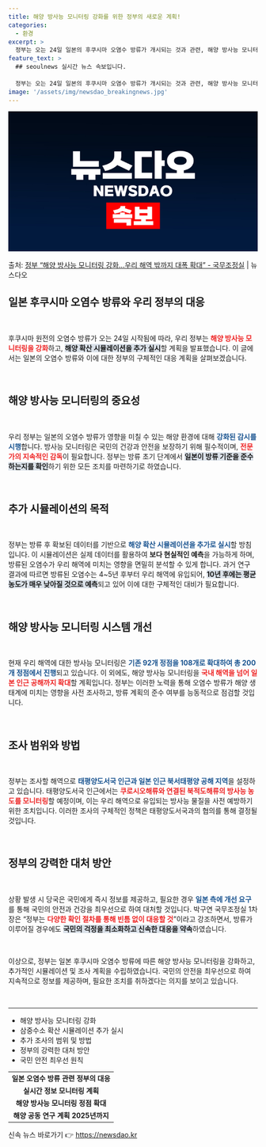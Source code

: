 ```yaml
---
title: 해양 방사능 모니터링 강화를 위한 정부의 새로운 계획!
categories:
  - 환경
excerpt: >
  정부는 오는 24일 일본의 후쿠시마 오염수 방류가 개시되는 것과 관련, 해양 방사능 모니터링을 강화하고 해양…
feature_text: >
  ## seoulnews 실시간 뉴스 속보입니다.

  정부는 오는 24일 일본의 후쿠시마 오염수 방류가 개시되는 것과 관련, 해양 방사능 모니터링을 강화하고 해양…
image: '/assets/img/newsdao_breakingnews.jpg'
---
```


![뉴스다오 속보](/assets/img/newsdao_breakingnews.jpg)

<p>출처: <a href="https://newsdao.kr/1668" rel="dofollow">정부 “해양 방사능 모니터링 강화…우리 해역 밖까지 대폭 확대” - 국무조정실</a> | 뉴스다오</p>

<h2 data-ke-size="size26">일본 후쿠시마 오염수 방류와 우리 정부의 대응</h2>  

<p data-ke-size="size16">&nbsp;</p>  

후쿠시마 원전의 오염수 방류가 오는 24일 시작됨에 따라, 우리 정부는 <b><span style="color: #ee2323;">해양 방사능 모니터링을 강화</span></b>하고, <b><span style="background-color: #21538527;">해양 확산 시뮬레이션을 추가 실시</span></b>할 계획을 발표했습니다. 이 글에서는 일본의 오염수 방류와 이에 대한 정부의 구체적인 대응 계획을 살펴보겠습니다.  

<p data-ke-size="size16">&nbsp;</p>  

<h2 data-ke-size="size26">해양 방사능 모니터링의 중요성</h2>  

<p data-ke-size="size16">&nbsp;</p>  

우리 정부는 일본의 오염수 방류가 영향을 미칠 수 있는 해양 환경에 대해 <b><span style="color: #1a5490;">강화된 감시를 시행</span></b>합니다. 방사능 모니터링은 국민의 건강과 안전을 보장하기 위해 필수적이며, <b><span style="color: #ee2323;">전문가의 지속적인 감독</span></b>이 필요합니다. 정부는 방류 초기 단계에서 <b><span style="background-color: #21538527;">일본이 방류 기준을 준수하는지를 확인</span></b>하기 위한 모든 조치를 마련하기로 하였습니다.  

<p data-ke-size="size16">&nbsp;</p>  

<h2 data-ke-size="size26">추가 시뮬레이션의 목적</h2>  

<p data-ke-size="size16">&nbsp;</p>  

정부는 방류 후 확보된 데이터를 기반으로 <b><span style="color: #1a5490;">해양 확산 시뮬레이션을 추가로 실시</span></b>할 방침입니다. 이 시뮬레이션은 실제 데이터를 활용하여 <b><span style="ee2323;">보다 현실적인 예측</span></b>을 가능하게 하며, 방류된 오염수가 우리 해역에 미치는 영향을 면밀히 분석할 수 있게 합니다. 과거 연구 결과에 따르면 방류된 오염수는 4~5년 후부터 우리 해역에 유입되어, <b><span style="background-color: #21538527;">10년 후에는 평균 농도가 매우 낮아질 것으로 예측</span></b>되고 있어 이에 대한 구체적인 대비가 필요합니다.  

<p data-ke-size="size16">&nbsp;</p>  

<h2 data-ke-size="size26">해양 방사능 모니터링 시스템 개선</h2>  

<p data-ke-size="size16">&nbsp;</p>  

현재 우리 해역에 대한 방사능 모니터링은 <b><span style="color: #1a5490;">기존 92개 정점을 108개로 확대하여 총 200개 정점에서 진행</span></b>되고 있습니다. 이 외에도, 해양 방사능 모니터링을 <b><span style="color: #ee2323;">국내 해역을 넘어 일본 인근 공해까지 확대</span></b>할 계획입니다. 정부는 이러한 노력을 통해 오염수 방류가 해양 생태계에 미치는 영향을 사전 조사하고, 방류 계획의 준수 여부를 능동적으로 점검할 것입니다.  

<p data-ke-size="size16">&nbsp;</p>  

<h2 data-ke-size="size26">조사 범위와 방법</h2>  

<p data-ke-size="size16">&nbsp;</p>  

정부는 조사할 해역으로 <b><span style="color: #1a5490;">태평양도서국 인근과 일본 인근 북서태평양 공해 지역</span></b>을 설정하고 있습니다. 태평양도서국 인근에서는 <b><span style="color: #ee2323;">쿠로시오해류와 연결된 북적도해류의 방사능 농도를 모니터링</span></b>할 예정이며, 이는 우리 해역으로 유입되는 방사능 물질을 사전 예방하기 위한 조치입니다. 이러한 조사의 구체적인 정책은 태평양도서국과의 협의를 통해 결정될 것입니다.  

<p data-ke-size="size16">&nbsp;</p>  

<h2 data-ke-size="size26">정부의 강력한 대처 방안</h2>  

<p data-ke-size="size16">&nbsp;</p>  

상황 발생 시 당국은 국민에게 즉시 정보를 제공하고, 필요한 경우 <b><span style="color: #1a5490;">일본 측에 개선 요구</span></b>를 통해 국민의 안전과 건강을 최우선으로 하여 대처할 것입니다. 박구연 국무조정실 1차장은 “정부는 <b><span style="color: #ee2323;">다양한 확인 절차를 통해 빈틈 없이 대응할 것</span></b>”이라고 강조하면서, 방류가 이루어질 경우에도 <b><span style="background-color: #21538527;">국민의 걱정을 최소화하고 신속한 대응을 약속</span></b>하였습니다.  

<p data-ke-size="size16">&nbsp;</p>  

이상으로, 정부는 일본 후쿠시마 오염수 방류에 따른 해양 방사능 모니터링을 강화하고, 추가적인 시뮬레이션 및 조사 계획을 수립하였습니다. 국민의 안전을 최우선으로 하여 지속적으로 정보를 제공하며, 필요한 조치를 취하겠다는 의지를 보이고 있습니다.  

<p data-ke-size="size16">&nbsp;</p>  

<hr>  

<ul>  
<li>해양 방사능 모니터링 강화</li>  
<li>삼중수소 확산 시뮬레이션 추가 실시</li>  
<li>추가 조사의 범위 및 방법</li>  
<li>정부의 강력한 대처 방안</li>  
<li>국민 안전 최우선 원칙</li>  
</ul>  

<table>  
<tr>  
<td style="text-align: center; height: 17px;"><b>일본 오염수 방류 관련 정부의 대응</b></td>  
</tr>  
<tr>  
<td style="text-align: center; height: 17px;"><b>실시간 정보 모니터링 계획</b></td>  
</tr>  
<tr>  
<td style="text-align: center; height: 17px;"><b>해양 방사능 모니터링 정점 확대</b></td>  
</tr>  
<tr>  
<td style="text-align: center; height: 17px;"><b>해양 공동 연구 계획 2025년까지</b></td>  
</tr>  
</table>   

신속 뉴스 바로가기 👉 <a href="https://newsdao.kr" rel="dofollow">https://newsdao.kr</a>


